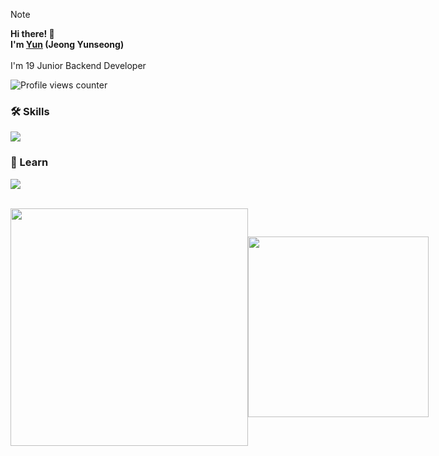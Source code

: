 > [!Note]
**Hi there! 👋\
I'm [Yun](https://devyun.kro.kr) (Jeong Yunseong)**
\
\
I'm 19 Junior Backend Developer

![Profile views counter](https://komarev.com/ghpvc/?username=Yunseong-dev-git&style=flat-square)
<br>

### 🛠️ Skills
<p>
  <a href="https://skillicons.dev">
    <img src="https://skillicons.dev/icons?i=java,spring,react,html,js,ts,dotnet,mysql" />
  </a>
  <br/>
</p>

### 📕 Learn
<p>
  <a href="https://skillicons.dev">
    <img src="https://skillicons.dev/icons?i=kotlin,python,aws,docker,css,figma" />
  </a>
  <br/>
</p>

<br/>
<div style="display: flex; align-items: center;">
   <img style="width: 380px; border: none;" src="https://github-readme-stats.vercel.app/api?username=08j3c7&show_icons=true&theme=light" />
   <img style="width: 289px; border: none;" src="https://github-readme-stats.vercel.app/api/top-langs/?username=08j3c7&layout=compact&theme=light" />
</div>


